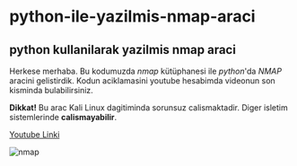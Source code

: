 # python-ile-yazilmis-nmap-araci
## python kullanilarak yazilmis nmap araci

Herkese merhaba. Bu kodumuzda *nmap* kütüphanesi ile *python*'da *NMAP* aracini gelistirdik. Kodun aciklamasini youtube hesabimda videonun son kisminda bulabilirsiniz. </br>

**Dikkat!** Bu arac Kali Linux dagitiminda sorunsuz calismaktadir. Diger isletim sistemlerinde **calismayabilir**. 

[Youtube Linki](https://www.youtube.com/watch?v=WCSmemRMrHE)

![nmap](https://play-lh.googleusercontent.com/xfEwmzQADrjODuFw94jDJpcUM2f15a9wKvzOExZ8hH7zvYaNpXUzH-fcbAp3RTrPs18)
